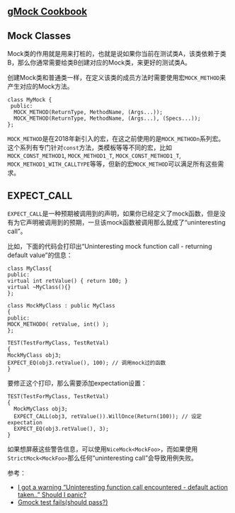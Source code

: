## [gMock Cookbook](http://google.github.io/googletest/gmock_cook_book.html)


## Mock Classes

Mock类的作用就是用来打桩的，也就是说如果你当前在测试类A，该类依赖于类B，那么你通常需要给类B创建对应的Mock类，来更好的测试类A。

创建Mock类和普通类一样，在定义该类的成员方法时需要使用宏`MOCK_METHOD`来产生对应的Mock方法。

```
class MyMock {
 public:
  MOCK_METHOD(ReturnType, MethodName, (Args...));
  MOCK_METHOD(ReturnType, MethodName, (Args...), (Specs...));
};
```

`MOCK_METHOD`是在2018年新引入的宏，在这之前使用的是`MOCK_METHODn`系列宏。这个系列有专门针对`const`方法，类模板等等不同的宏，比如`MOCK_CONST_METHOD1`, `MOCK_METHOD1_T`, `MOCK_CONST_METHOD1_T`, `MOCK_METHOD1_WITH_CALLTYPE`等等，但新的宏`MOCK_METHOD`可以满足所有这些需求。


## EXPECT_CALL

`EXPECT_CALL`是一种预期被调用到的声明，如果你已经定义了mock函数，但是没有为它声明被调用到的预期，一旦该mock函数被调用那么就成了“uninteresting call”。

比如，下面的代码会打印出“Uninteresting mock function call - returning default value”的信息：

```
class MyClass{
public:
virtual int retValue() { return 100; }
virtual ~MyClass(){}
};

class MockMyClass : public MyClass
{
public:
MOCK_METHOD0( retValue, int() );
};

TEST(TestForMyClass, TestRetVal)
{
MockMyClass obj3;
EXPECT_EQ(obj3.retValue(), 100); // 调用mock过的函数
}
```

要修正这个打印，那么需要添加expectation设置：

```
TEST(TestForMyClass, TestRetVal)
{
  MockMyClass obj3;
  EXPECT_CALL(obj3, retValue()).WillOnce(Return(100)); // 设定expectation
  EXPECT_EQ(obj3.retValue(), 3);
}
```

如果想屏蔽这些警告信息，可以使用`NiceMock<MockFoo>`，而如果使用`StrictMock<MockFoo>`那么任何“uninteresting call”会导致用例失败。


参考：

- [I got a warning “Uninteresting function call encountered - default action taken..” Should I panic?](https://cuhkszlib-xiaoxing.readthedocs.io/en/master/external/gtest/googlemock/docs/v1_6/FrequentlyAskedQuestions.html?highlight=google#i-got-a-warning-uninteresting-function-call-encountered-default-action-taken-should-i-panic)
- [Gmock test fails(should pass?)](https://github.com/google/googlemock/issues/209)
